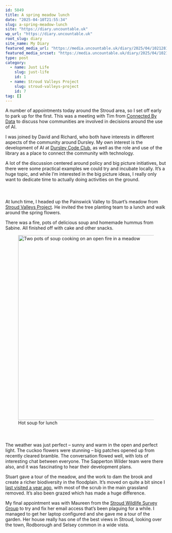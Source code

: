 ```yaml
---
id: 5849
title: A spring meadow lunch
date: "2025-04-10T21:55:34"
slug: a-spring-meadow-lunch
site: "https://diary.uncountable.uk"
wp_url: "https://diary.uncountable.uk"
root_slug: diary
site_name: My Diary
featured_media_url: "https://media.uncountable.uk/diary/2025/04/10212812/IMG20250410144232.webp"
featured_media_srcset: "https://media.uncountable.uk/diary/2025/04/10212812/IMG20250410144232-300x169.webp 300w, https://media.uncountable.uk/diary/2025/04/10212812/IMG20250410144232-1024x576.webp 1024w, https://media.uncountable.uk/diary/2025/04/10212812/IMG20250410144232-150x150.webp 150w, https://media.uncountable.uk/diary/2025/04/10212812/IMG20250410144232-640x360.webp 640w, https://media.uncountable.uk/diary/2025/04/10212812/IMG20250410144232.webp 1763w"
type: post
category:
  - name: Just Life
    slug: just-life
    id: 1
  - name: Stroud Valleys Project
    slug: stroud-valleys-project
    id: 7
tag: []
---
```



<p>A number of appointments today around the Stroud area, so I set off early to park up for the first. This was a meeting with Tim from <a href="https://connectedbydata.org/">Connected By Data</a> to discuss how communities are involved in decisions around the use of AI.</p>



<p>I was joined by David and Richard, who both have interests in different aspects of the community around Dursley.  My own interest is the development of AI at <a href="https://www.facebook.com/dursleycodeclub">Dursley Code Club</a>, as well as the role and use of the library as a place to connect the community with technology.  </p>



<p>A lot of the discussion centered around policy and big picture initiatives, but there were some practical examples we could try and incubate locally.  It&#8217;s a huge topic, and while I&#8217;m interested in the big picture ideas, I really only want to dedicate time to actually doing activities on the ground.</p>


<style>.kb-row-layout-id5849_929b5b-65 > .kt-row-column-wrap{align-content:start;}:where(.kb-row-layout-id5849_929b5b-65 > .kt-row-column-wrap) > .wp-block-kadence-column{justify-content:start;}.kb-row-layout-id5849_929b5b-65 > .kt-row-column-wrap{column-gap:var(--global-kb-gap-md, 2rem);row-gap:var(--global-kb-gap-md, 2rem);padding-top:var(--global-kb-spacing-sm, 1.5rem);padding-bottom:var(--global-kb-spacing-sm, 1.5rem);grid-template-columns:repeat(2, minmax(0, 1fr));}.kb-row-layout-id5849_929b5b-65 > .kt-row-layout-overlay{opacity:0.30;}@media all and (max-width: 1024px){.kb-row-layout-id5849_929b5b-65 > .kt-row-column-wrap{grid-template-columns:repeat(2, minmax(0, 1fr));}}@media all and (max-width: 767px){.kb-row-layout-id5849_929b5b-65 > .kt-row-column-wrap{grid-template-columns:minmax(0, 1fr);}}</style><div class="kb-row-layout-wrap kb-row-layout-id5849_929b5b-65 alignnone wp-block-kadence-rowlayout"><div class="kt-row-column-wrap kt-has-2-columns kt-row-layout-equal kt-tab-layout-inherit kt-mobile-layout-row kt-row-valign-top">
<style>.kadence-column5849_1835be-89 > .kt-inside-inner-col,.kadence-column5849_1835be-89 > .kt-inside-inner-col:before{border-top-left-radius:0px;border-top-right-radius:0px;border-bottom-right-radius:0px;border-bottom-left-radius:0px;}.kadence-column5849_1835be-89 > .kt-inside-inner-col{column-gap:var(--global-kb-gap-sm, 1rem);}.kadence-column5849_1835be-89 > .kt-inside-inner-col{flex-direction:column;}.kadence-column5849_1835be-89 > .kt-inside-inner-col > .aligncenter{width:100%;}.kadence-column5849_1835be-89 > .kt-inside-inner-col:before{opacity:0.3;}.kadence-column5849_1835be-89{position:relative;}@media all and (max-width: 1024px){.kadence-column5849_1835be-89 > .kt-inside-inner-col{flex-direction:column;justify-content:center;}}@media all and (max-width: 767px){.kadence-column5849_1835be-89 > .kt-inside-inner-col{flex-direction:column;justify-content:center;}}</style>
<div class="wp-block-kadence-column kadence-column5849_1835be-89"><div class="kt-inside-inner-col">
<p>At lunch time, I headed up the Painswick Valley to Stuart&#8217;s meadow from <a href="https://www.stroudvalleysproject.org/">Stroud Valleys Project</a>.  He invited the tree planting team to a lunch and walk around the spring flowers.</p>



<p>There was a fire, pots of delicious soup and homemade hummus from Sabine.  All finished off with cake and other snacks.</p>
</div></div>


<style>.kadence-column5849_948f42-e0 > .kt-inside-inner-col,.kadence-column5849_948f42-e0 > .kt-inside-inner-col:before{border-top-left-radius:0px;border-top-right-radius:0px;border-bottom-right-radius:0px;border-bottom-left-radius:0px;}.kadence-column5849_948f42-e0 > .kt-inside-inner-col{column-gap:var(--global-kb-gap-sm, 1rem);}.kadence-column5849_948f42-e0 > .kt-inside-inner-col{flex-direction:column;}.kadence-column5849_948f42-e0 > .kt-inside-inner-col > .aligncenter{width:100%;}.kadence-column5849_948f42-e0 > .kt-inside-inner-col:before{opacity:0.3;}.kadence-column5849_948f42-e0{position:relative;}@media all and (max-width: 1024px){.kadence-column5849_948f42-e0 > .kt-inside-inner-col{flex-direction:column;justify-content:center;}}@media all and (max-width: 767px){.kadence-column5849_948f42-e0 > .kt-inside-inner-col{flex-direction:column;justify-content:center;}}</style>
<div class="wp-block-kadence-column kadence-column5849_948f42-e0"><div class="kt-inside-inner-col">
<figure class="wp-block-image size-large"><img loading="lazy" decoding="async" width="1024" height="576" src="https://media.uncountable.uk/diary/2025/04/10212829/IMG20250410132443-1024x576.webp" alt="Two pots of soup cooking on an open fire in a meadow" class="wp-image-5852" srcset="https://media.uncountable.uk/diary/2025/04/10212829/IMG20250410132443-1024x576.webp 1024w, https://media.uncountable.uk/diary/2025/04/10212829/IMG20250410132443-300x169.webp 300w, https://media.uncountable.uk/diary/2025/04/10212829/IMG20250410132443-640x360.webp 640w" sizes="auto, (max-width: 1024px) 100vw, 1024px" /><figcaption class="wp-element-caption">Hot soup for lunch</figcaption></figure>
</div></div>

</div></div>


<p>The weather was just perfect &#8211; sunny and warm in the open and perfect light.  The cuckoo flowers were stunning &#8211; big patches opened up from recently cleared bramble.  The conversation flowed well, with lots of interesting chat between everyone.  The Sapperton Wilder team were there also, and it was fascinating to hear their development plans.</p>



<p>Stuart gave a tour of the meadow, and the work to dam the brook and create a richer biodiversity in the floodplain.  It&#8217;s moved on quite a bit since I <a href="https://diary.uncountable.uk/2024/04/seeding-in-painswick/" data-type="post" data-id="3205">last visited a year ago</a>, with most of the scrub in the main grassland removed.  It&#8217;s also been grazed which has made a huge difference.</p>



<p>My final appointment was with Maureen from the <a href="https://stroudwildlifesurvey.org.uk">Stroud Wildlife Survey Group</a> to try and fix her email access that&#8217;s been plaguing for a while.  I managed to get her laptop configured and she gave me a tour of the garden.  Her house really has one of the best views in Stroud, looking over the town, Rodborough and Selsey common in a wide vista.</p>

